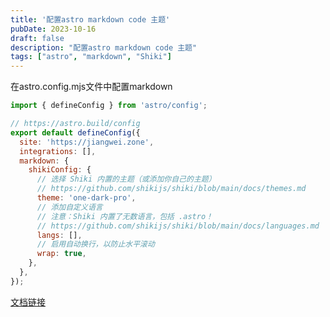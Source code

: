 ```yaml
---
title: '配置astro markdown code 主题'
pubDate: 2023-10-16
draft: false
description: "配置astro markdown code 主题"
tags: ["astro", "markdown", "Shiki"]
---
```


在astro.config.mjs文件中配置markdown

```js
import { defineConfig } from 'astro/config';

// https://astro.build/config
export default defineConfig({
  site: 'https://jiangwei.zone',
  integrations: [],
  markdown: {
    shikiConfig: {
      // 选择 Shiki 内置的主题（或添加你自己的主题）
      // https://github.com/shikijs/shiki/blob/main/docs/themes.md
      theme: 'one-dark-pro',
      // 添加自定义语言
      // 注意：Shiki 内置了无数语言，包括 .astro！
      // https://github.com/shikijs/shiki/blob/main/docs/languages.md
      langs: [],
      // 启用自动换行，以防止水平滚动
      wrap: true,
    },
  },
});
```

[文档链接](https://docs.astro.build/zh-cn/guides/markdown-content/#%E8%AF%AD%E6%B3%95%E9%AB%98%E4%BA%AE)